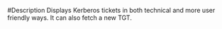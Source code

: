#Description
Displays Kerberos tickets in both technical and more user friendly ways.
It can also fetch a new TGT.
